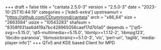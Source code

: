 +++
draft = false
title = "cantata 2.5.0-3"
version = "2.5.0-3"
date = "2023-10-25T10:44:19"
categories = ['kde5-extra']
upstreamurl = "https://github.com/CDrummond/cantata"
arch = "x86_64"
size = "2663584"
usize = "10543283"
sha1sum = "8358f931aa6d419a7bc428965056caef17d7b1a0"
depends = "['qt5-svg>=5.15.0', 'qt5-multimedia>=5.15.0', 'libmtp>=1.1.12-2', 'libmpg123', 'libcdio-paranoia', 'libmusicbrainz>=5.1.0-3', 'vlc', 'perl-uri', 'taglib', 'media-player-info']"
+++
QTx5 and KDE based Client for MPD